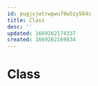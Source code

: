 ```yaml
---
id: pugjvjwtrwpwu78w5zy564c
title: Class
desc: ''
updated: 1669262174337
created: 1669262169834
---
```

# Class